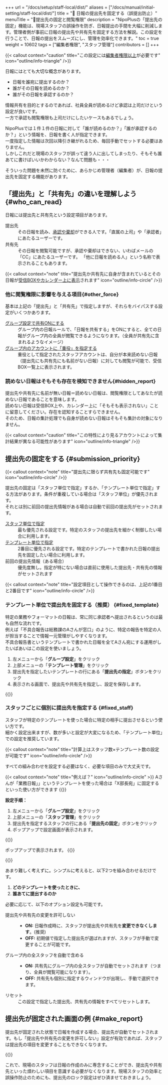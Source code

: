 +++
url = "/docs/setup/staff-local/dist/"
aliases = ["/docs/manual/initial-setting/staff-local/dist/"]
title = "🔐 日報の提出先を固定する（誤提出防止）"
menuTitle = "🔐提出先の固定と閲覧権限"
description = "NipoPlusの「提出先の固定」機能は、現場スタッフの誤操作を防ぎ、日報提出の手間を大幅に削減します。管理者側が事前に日報の提出先や共有先を固定する方法を解説。この設定を行うことで、日報の提出をスムーズにし、管理を効率化できます。"
toc = true
weight = 10602
tags = ["編集者権限", "スタッフ管理"]
contributors = []
+++

{{< callout context="caution" title="この設定には[編集者権限以上](/docs/setup/staff-global/rank/#manager)が必要です" icon="outline/info-triangle" />}}

日報にはとても大切な概念があります。

- 日報を誰宛に提出するのか？
- 誰がその日報を読めるのか？
- 誰がその日報を承認するのか？

情報共有を目的とするのであれば、社員全員が読めるけど承認は上司だけという設定が良いです。  
一方で承認も閲覧権限も上司だけにしたいケースもあるでしょう。

NipoPlusでは１件１件の日報に対して「誰が読めるのか？」「誰が承認するのか？」という情報を、日報を書く人が指定できます。  
一度指定した情報は次回以降引き継がれるため、毎回手動でセットする必要はありません。  
しかしこれだと現場のスタッフが誤って違う人に出してしまったり、そもそも誰あてに書けばいいかわからない？なんて問題も・・・

そういった問題を未然に防ぐために、あらかじめ管理者（編集者）が、日報の提出先を固定する機能があります。

## 「提出先」と「共有先」の違いを理解しよう {#who_can_read}

日報には提出先と共有先という設定項目があります。

<dl class="basic">
<dt>提出先</dt>
<dd>
    その日報を読み、<a href="/docs/manual/read-report/state/#agree">承認や棄却</a>ができる人です。「直属の上司」や「承認者」にあたるユーザーです。
</dd>
<dt>共有先</dt>
<dd>
    その日報を閲覧可能ですが、承認や棄却はできない、いわばメールの「CC」にあたるユーザーです。
    「他に日報を読める人」という名称で表示されることもあります。
</dd>
</dl>

{{< callout context="note" title="提出先か共有先に自身が含まれているとその日報が[受信BOXやカレンダー上に表示](/docs/manual/read-report/list/)されます" icon="outline/info-circle" />}}

### 他に閲覧権限に影響を与える項目{#other_force}

基本は上記の「提出先」と「共有先」で指定しますが、それらをバイパスする設定がいくつかあります。

<dl class="basic">
<dt><a href="/docs/setup/setting-group/#reportShare">グループ設定で共有ONにする</a></dt>
<dd>グループ内の日報ルールで、「日報を共有する」をONにすると、全ての日報がグループ内の全員が閲覧できるようになります。（全員が共有先に含まれるようなイメージ）</dd>
<dt><a href="/docs/setup/staff-local/_about/#staff_list_fields">グループ内のアカウントに「重役」を指定する</a></dt>
<dd>重役として指定されたスタッフアカウントは、自分が本来読めない日報（提出先にも共有先にも名前がない日報）に対しても閲覧が可能で、受信BOX一覧上に表示されます。</dd>
</dl>

### 読めない日報はそもそも存在を検知できません{#hidden_report}

提出先や共有先に名前が無い日報＝読めない日報は、閲覧権限としてあなたが読めない日報であることを意味します。  
読めない日報は受信BOX上や、カレンダー上に「そもそも表示されない」ことに留意してください。存在を認知することすらできません。  
そのため、日報の集計処理でも自身が読めない日報はそもそも集計の対象になりません。

{{< callout context="caution" title="この特性により見るアカウントによって集計結果が異なる可能性があります" icon="outline/info-triangle" />}}

## 提出先の固定をする {#submission_priority}

{{< callout context="note" title="提出先に限らず共有先も固定可能です" icon="outline/info-circle" />}}

提出先の固定は「スタッフ単位で指定」するか、「テンプレート単位で指定」する方法があります。条件が重複している場合は「スタッフ単位」が優先されます。  
それとは別に前回の提出先情報がある場合は自動で前回の提出先がセットされます。

<dl class="basic">
<dt><a href="#fixed_staff">スタッフ単位で指定</a></dt>
<dd>最も優先される設定です。特定のスタッフの提出先を細かく制御したい場合に利用します。</dd>
<dt><a href="#fixed_template">テンプレート単位で指定</a></dt>
<dd>2番目に優先される設定です。特定のテンプレートで書かれた日報の提出先を固定したい場合に利用します。</dd>
<dt>前回の提出先情報（ある場合）</dt>
<dd>優先度無し。指定が特にない場合は直前に使用した提出先・共有先の情報がセットされます</dd>
</dl>

{{< callout context="note" title="設定項目として操作できるのは、上記の1番目と2番目です" icon="outline/info-circle" />}}

### テンプレート単位で提出先を固定する（推奨） {#fixed_template}

特定の業務やフォーマットの日報は、常に同じ承認者へ提出されるというのは最も自然な流れです。  
例えば「不具合報告は総務課のAさんが窓口」のように、特定の報告を特定の人が担当することで情報一元管理がしやすくなります。  
不具合報告書というテンプレートで書かれた日報を全てAさん宛にする運用がしたいばあいはこの設定を使いましょう。

1.  左メニューから「**グループ設定**」をクリック
2.  上部メニューの「**テンプレート管理**」をクリック
3.  提出先を指定したいテンプレートの行にある「**提出先の指定**」ボタンをクリック
4.  表示される画面で、提出先や共有先を指定し、設定を保存します。

{{<iTablet filename="img/template-dist-lock" msg="交通費精算書は経理のBさん。みたいな感じね" alice="shield">}}

### スタッフごとに個別に提出先を指定する {#fixed_staff}

スタッフが特定のテンプレートを使った場合に特定の相手に提出させるという使い方です。  
細かく設定出来ますが、数が多いと設定が大変になるため、「テンプレート単位」での設定を推奨しています。

{{< callout context="note" title="計算上はスタッフ数×テンプレート数の設定が可能です" icon="outline/info-circle" />}}

すべての組み合わせを設定する必要はなく、必要な項目のみで大丈夫です。

{{< callout context="note" title="例えば？" icon="outline/info-circle" >}}
Aさんが「業務日報」」というテンプレートを使った場合は「X部長宛」に固定するといった使い方ができます
{{</callout>}}

**設定手順：**

1.  左メニューから「**グループ設定**」をクリック
2.  上部メニューの「**スタッフ管理**」をクリック
3.  提出先を指定するスタッフの行にある「**提出先の固定**」ボタンをクリック
4.  ポップアップで設定画面が表示されます。

{{<icatch filename="img/dist-setting2" msg="テンプレート単位の設定があったとしてもこっちが優先されるよ" alice="shield">}}

ポップアップで表示されます。
{{<nextArrow>}}

{{<icatch filename="img/dist-detail2" msg="【誰が】【どのテンプレートを使ったとき】【誰に出すのか】を設定するよ" alice="shield">}}

あまり難しく考えずに。シンプルに考えると、以下2つを組み合わせるだけです。

1.  **どのテンプレートを使ったときに、**
2.  **誰あてに提出するのか**

必要に応じて、以下のオプション設定も可能です。

<dl class="basic">
<dt>提出先や共有先の変更を許可しない</dt>
<dd>
    <ul>
        <li><strong>ON:</strong> 日報作成時に、スタッフが提出先や共有先を<strong>変更できなくします</strong>。(推奨)</li>
        <li><strong>OFF:</strong> 初期値で指定した提出先が選ばれますが、スタッフが手動で変更することが可能です。</li>
    </ul>
</dd>
<dt>グループ内の全スタッフを自動で含める</dt>
<dd>
    <ul>
        <li><strong>ON:</strong> 共有先にグループ内の全スタッフが自動でセットされます（つまり、全員が閲覧可能になります）。</li>
        <li><strong>OFF:</strong> 共有先も個別に指定するウィンドウが出現し、手動で選択できます。</li>
    </ul>
</dd>
<dt>リセット</dt>
<dd>
    この設定で指定した提出先、共有先の情報をすべてリセットします。
</dd>
</dl>

## 提出先が固定された画面の例 {#make_report}

提出先が固定された状態で日報を作成する場合、提出先が自動でセットされます。もし「提出先や共有先の変更を許可しない」設定が有効であれば、スタッフは提出先の項目を変更することもできなくなります。

{{<icatch filename="img/dist-locked" msg="間違えて変更できないから安心" alice="ok">}}

これで、現場のスタッフは日報の作成のみに専念することができ、提出先や共有先といった煩わしい項目を意識する必要がなくなります。現場スタッフの効率と誤操作防止のためにも、提出先のロック設定はぜひ済ませておきましょう。
